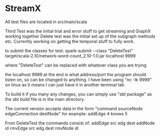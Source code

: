 # StreamX
All test files are located in src/main/scala

Third Test was the initial trial and error stuff to get streaming and GraphX working together
Delete test was the initial set up of the subgraph methods etc. 
Currently working on getting the temporal stuff to fully work.

to submit the classes for test:
spark-submit --class "DeleteTest" target/scala-2.10/network-word-count_2.10-1.0.jar localhost 9999

where "DeleteTest" can be replaced with whatever class you are trying

the localhost 9999 at the end is what address/port the program should listen on, so can be changed to anything.
I have been using "nc -lk 9999" on linux as it means I can just have it in another terminal tab 

To build it if you many any changes, you can simply use "sbt package" as the sbt build file
is in the main directory.

The current version accepts data in the form "command sourceNode edgeConnection destNode" for example:
addEdge 4 knows 5

From DeleteTest the commands consist of:
addEdge src edg dest
addNode id
rmvEdge src edg dest
rmvNode id
